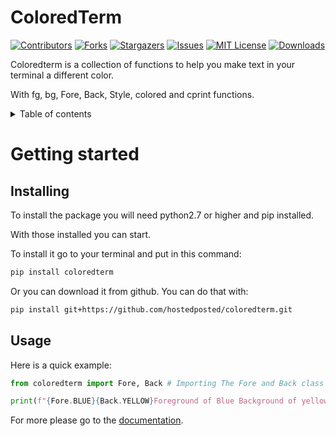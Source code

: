 <h1>ColoredTerm</h1>

[![Contributors][contributors-shield]][contributors-url]
[![Forks][forks-shield]][forks-url]
[![Stargazers][stars-shield]][stars-url]
[![Issues][issues-shield]][issues-url]
[![MIT License][license-shield]][license-url]
[![Downloads](https://pepy.tech/badge/coloredterm)](https://pepy.tech/project/coloredterm)

Coloredterm is a collection of functions to help you make text in your terminal a different color.

With fg, bg, Fore, Back, Style, colored and cprint functions.

<details>
<summary>Table of contents</summary>

- [Getting started](#getting-started)
  - [Installing](#installing)
  - [Usage](#usage)

</details>

# Getting started



## Installing

To install the package you will need python2.7 or higher and pip installed.

With those installed you can start.

To install it go to your terminal and put in this command:
```bash
pip install coloredterm
```
Or you can download it from github.
You can do that with:
```bash
pip install git+https://github.com/hostedposted/coloredterm.git
```

## Usage

Here is a quick example:

```python
from coloredterm import Fore, Back # Importing The Fore and Back class from coloredterm.

print(f"{Fore.BLUE}{Back.YELLOW}Foreground of Blue Background of yellow.") # Printing text with a Foreground of Blue and Background of Yellow.
```

For more please go to the [documentation](https://coloredterm.readthedocs.io/en/latest/).




[contributors-shield]: https://img.shields.io/github/contributors/hostedposted/coloredterm.svg?style=for-the-badge
[contributors-url]: https://github.com/hostedposted/coloredterm/graphs/contributors
[forks-shield]: https://img.shields.io/github/forks/hostedposted/coloredterm.svg?style=for-the-badge
[forks-url]: https://github.com/hostedposted/coloredterm/network/members
[stars-shield]: https://img.shields.io/github/stars/hostedposted/coloredterm.svg?style=for-the-badge
[stars-url]: https://github.com/hostedposted/coloredterm/stargazers
[issues-shield]: https://img.shields.io/github/issues/hostedposted/coloredterm.svg?style=for-the-badge
[issues-url]: https://github.com/hostedposted/coloredterm/issues
[license-shield]: https://img.shields.io/github/license/hostedposted/coloredterm.svg?style=for-the-badge
[license-url]: https://github.com/hostedposted/coloredterm/blob/master/LICENSE.txt